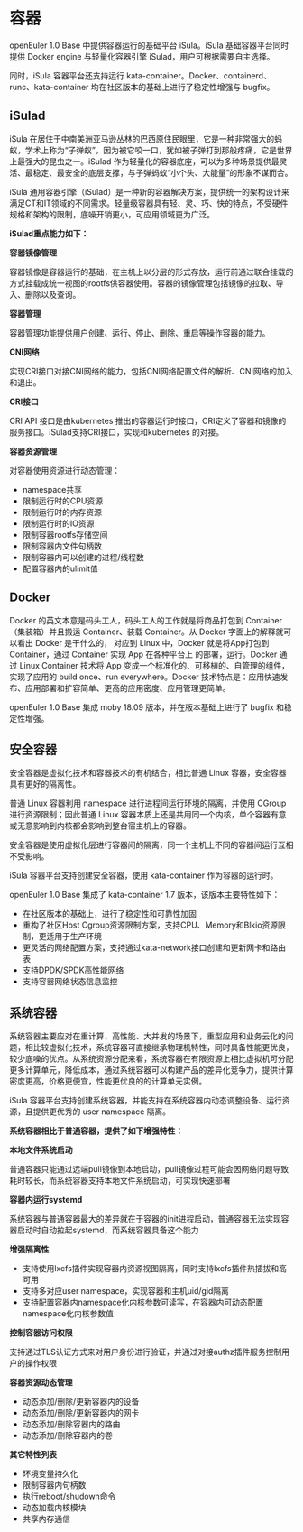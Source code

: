# 容器<a name="ZH-CN_TOPIC_0186482017"></a>

openEuler 1.0 Base 中提供容器运行的基础平台 iSula。iSula 基础容器平台同时提供 Docker engine 与轻量化容器引擎 iSulad，用户可根据需要自主选择。

同时，iSula 容器平台还支持运行 kata-container。Docker、containerd、runc、kata-container 均在社区版本的基础上进行了稳定性增强与 bugfix。

## iSulad<a name="zh-cn_topic_0220312916_section1078462861716"></a>

iSula 在居住于中南美洲亚马逊丛林的巴西原住民眼里，它是一种非常强大的蚂蚁，学术上称为“子弹蚁”，因为被它咬一口，犹如被子弹打到那般疼痛，它是世界上最强大的昆虫之一。iSulad 作为轻量化的容器底座，可以为多种场景提供最灵活、最稳定、最安全的底层支撑，与子弹蚂蚁“小个头、大能量”的形象不谋而合。

iSula 通用容器引擎（iSulad）是一种新的容器解决方案，提供统一的架构设计来满足CT和IT领域的不同需求。轻量级容器具有轻、灵、巧、快的特点，不受硬件规格和架构的限制，底噪开销更小，可应用领域更为广泛。

**iSulad重点能力如下：**

**容器镜像管理**

容器镜像是容器运行的基础，在主机上以分层的形式存放，运行前通过联合挂载的方式挂载成统一视图的rootfs供容器使用。容器的镜像管理包括镜像的拉取、导入、删除以及查询。

**容器管理**

容器管理功能提供用户创建、运行、停止、删除、重启等操作容器的能力。

**CNI网络**

实现CRI接口对接CNI网络的能力，包括CNI网络配置文件的解析、CNI网络的加入和退出。

**CRI接口**

CRI API 接口是由kubernetes 推出的容器运行时接口，CRI定义了容器和镜像的服务接口。iSulad支持CRI接口，实现和kubernetes 的对接。

**容器资源管理**

对容器使用资源进行动态管理：

-   namespace共享
-   限制运行时的CPU资源
-   限制运行时的内存资源
-   限制运行时的IO资源
-   限制容器rootfs存储空间
-   限制容器内文件句柄数
-   限制容器内可以创建的进程/线程数
-   配置容器内的ulimit值

## Docker<a name="zh-cn_topic_0220312916_section13703956171618"></a>

Docker 的英文本意是码头工人，码头工人的工作就是将商品打包到 Container（集装箱）并且搬运 Container、装载 Container。从 Docker 字面上的解释就可以看出 Docker 是干什么的， 对应到 Linux 中，Docker 就是将App打包到 Container，通过 Container 实现 App 在各种平台上 的部署，运行。Docker 通过 Linux Container 技术将 App 变成一个标准化的、可移植的、自管理的组件，实现了应用的 build once、run everywhere。Docker 技术特点是：应用快速发布、应用部署和扩容简单、更高的应用密度、应用管理更简单。

openEuler 1.0 Base 集成 moby 18.09 版本，并在版本基础上进行了 bugfix 和稳定性增强。

## 安全容器<a name="zh-cn_topic_0220312916_section122933732814"></a>

安全容器是虚拟化技术和容器技术的有机结合，相比普通 Linux 容器，安全容器具有更好的隔离性。

普通 Linux 容器利用 namespace 进行进程间运行环境的隔离，并使用 CGroup 进行资源限制；因此普通 Linux 容器本质上还是共用同一个内核，单个容器有意或无意影响到内核都会影响到整台宿主机上的容器。

安全容器是使用虚拟化层进行容器间的隔离，同一个主机上不同的容器间运行互相不受影响。

iSula 容器平台支持创建安全容器，使用 kata-container 作为容器的运行时。

openEuler 1.0 Base 集成了 kata-container 1.7 版本，该版本主要特性如下：

-   在社区版本的基础上，进行了稳定性和可靠性加固
-   重构了社区Host Cgroup资源限制方案，支持CPU、Memory和Blkio资源限制，更适用于生产环境
-   更灵活的网络配置方案，支持通过kata-network接口创建和更新网卡和路由表
-   支持DPDK/SPDK高性能网络
-   支持容器网络状态信息监控

## 系统容器<a name="zh-cn_topic_0220312916_section118975439292"></a>

系统容器主要应对在重计算、高性能、大并发的场景下，重型应用和业务云化的问题，相比较虚拟化技术，系统容器可直接继承物理机特性，同时具备性能更优良，较少底噪的优点。从系统资源分配来看，系统容器在有限资源上相比虚拟机可分配更多计算单元，降低成本，通过系统容器可以构建产品的差异化竞争力，提供计算密度更高，价格更便宜，性能更优良的的计算单元实例。

iSula 容器平台支持创建系统容器，并能支持在系统容器内动态调整设备、运行资源，且提供更优秀的 user namespace 隔离。

**系统容器相比于普通容器，提供了如下增强特性：**

**本地文件系统启动**

普通容器只能通过远端pull镜像到本地启动，pull镜像过程可能会因网络问题导致耗时较长，而系统容器支持本地文件系统启动，可实现快速部署

**容器内运行systemd**

系统容器与普通容器最大的差异就在于容器的init进程启动，普通容器无法实现容器启动时自动拉起systemd，而系统容器具备这个能力

**增强隔离性**

-   支持使用lxcfs插件实现容器内资源视图隔离，同时支持lxcfs插件热插拔和高可用
-   支持多对应user namespace，实现容器和主机uid/gid隔离
-   支持配置容器内namespace化内核参数可读写，在容器内可动态配置namespace化内核参数值

**控制容器访问权限**

支持通过TLS认证方式来对用户身份进行验证，并通过对接authz插件服务控制用户的操作权限

**容器资源动态管理**

-   动态添加/删除/更新容器内的设备
-   动态添加/删除/更新容器内的网卡
-   动态添加/删除容器内的路由
-   动态添加/删除容器内的卷

**其它特性列表**

-   环境变量持久化
-   限制容器内句柄数
-   执行reboot/shudown命令
-   动态加载内核模块
-   共享内存通信

